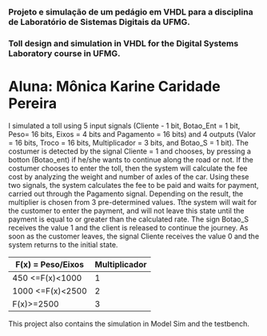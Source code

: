 
### Projeto e simulação de um pedágio em VHDL para a disciplina de Laboratório de Sistemas Digitais da UFMG.
### Toll design and simulation in VHDL for the Digital Systems Laboratory course in UFMG.
# Aluna: Mônica Karine Caridade Pereira

I simulated a toll using 5 input signals (Cliente - 1 bit, Botao_Ent = 1 bit, Peso= 16 bits, Eixos = 4 bits and Pagamento = 16 bits) and 4 outputs (Valor = 16 bits, Troco = 16 bits, Multiplicador = 3 bits, and Botao_S = 1 bit). The costumer is detected by the signal Cliente = 1 and chooses, by pressing a botton (Botao_ent) if he/she wants to continue along the road or not. 
If the costumer chooses to enter the toll, then the system will calculate the fee cost by analyzing the weight and number of axles of the car. Using these two signals, the system calculates the fee to be paid and waits for payment, carried out through the Pagamento signal. Depending on the result, the multiplier is chosen from 3 pre-determined values. Tthe system will wait for the customer to enter the payment, and will not leave this state until the payment is equal to or greater than the calculated rate. The sign Botao_S receives the value 1 and the client is released to continue the journey. As soon as the customer leaves, the signal Cliente receives the value 0 and the system returns to the initial state.

F(x) = Peso/Eixos    | Multiplicador
---------------------| ------
450 <=F(x)<1000      | 1
1000 <=F(x)<2500     | 2
F(x)>=2500           | 3

This project also contains the simulation in Model Sim and the testbench. 
